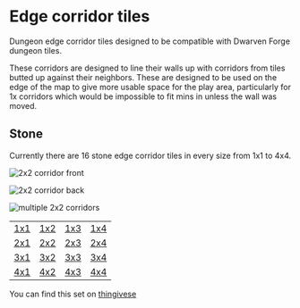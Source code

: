 Edge corridor tiles
===========

Dungeon edge corridor tiles designed to be compatible with Dwarven Forge dungeon tiles.

These corridors are designed to line their walls up with corridors from tiles butted up against their neighbors.  These are designed to be used on the edge of the map to give more usable space for the play area, particularly for 1x corridors which would be impossible to fit mins in unless the wall was moved.

Stone
-----

Currently there are 16 stone edge corridor tiles in every size from 1x1 to 4x4.

![2x2 corridor front](IMG_5780.JPG)

![2x2 corridor back](IMG_5780.JPG)

![multiple 2x2 corridors](IMG_5763.JPG)

<table>
<tr><td><a href="edge_corridor_1x1.stl">1x1</a></td><td><a href="edge_corridor_1x2.stl">1x2</a></td><td><a href="edge_corridor_1x3.stl">1x3</a></td><td><a href="edge_corridor_1x4.stl">1x4</a></td></tr>
<tr><td><a href="edge_corridor_2x1.stl">2x1</a></td><td><a href="edge_corridor_2x2.stl">2x2</a></td><td><a href="edge_corridor_2x3.stl">2x3</a></td><td><a href="edge_corridor_2x4.stl">2x4</a></td></tr>
<tr><td><a href="edge_corridor_3x1.stl">3x1</a></td><td><a href="edge_corridor_3x2.stl">3x2</a></td><td><a href="edge_corridor_3x3.stl">3x3</a></td><td><a href="edge_corridor_3x4.stl">3x4</a></td></tr>
<tr><td><a href="edge_corridor_4x1.stl">4x1</a></td><td><a href="edge_corridor_4x2.stl">4x2</a></td><td><a href="edge_corridor_4x3.stl">4x3</a></td><td><a href="edge_corridor_4x4.stl">4x4</a></td></tr>
</table>

You can find this set on [thingivese](http://www.thingiverse.com/thing:178621)

